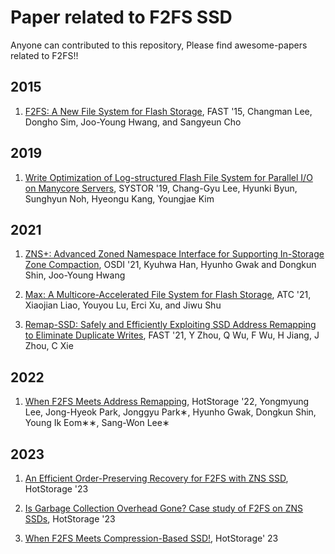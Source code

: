 # Paper related to F2FS SSD

Anyone can contributed to this repository, Please find awesome-papers related to F2FS!!

## 2015

1. [F2FS: A New File System for Flash Storage](https://www.usenix.org/system/files/conference/fast15/fast15-paper-lee.pdf), FAST '15, Changman Lee, Dongho Sim, Joo-Young Hwang, and Sangyeun Cho

## 2019

1. [Write Optimization of Log-structured Flash File System for Parallel I/O on Manycore Servers](https://discos.sogang.ac.kr/file/2019/intl_conf/Systor_2019_CLee.pdf), SYSTOR '19, Chang-Gyu Lee, Hyunki Byun, Sunghyun Noh, Hyeongu Kang, Youngjae Kim

## 2021

1. [ZNS+: Advanced Zoned Namespace Interface for Supporting In-Storage Zone Compaction](https://www.usenix.org/system/files/osdi21-han.pdf), OSDI '21, Kyuhwa Han, Hyunho Gwak and Dongkun Shin, Joo-Young Hwang

2. [Max: A Multicore-Accelerated File System for Flash Storage](), ATC '21, Xiaojian Liao, Youyou Lu, Erci Xu, and Jiwu Shu

3. [Remap-SSD: Safely and Efficiently Exploiting SSD Address Remapping to Eliminate Duplicate Writes](), FAST '21, Y Zhou, Q Wu, F Wu, H Jiang, J Zhou, C Xie

## 2022

1. [When F2FS Meets Address Remapping](https://dl.acm.org/doi/pdf/10.1145/3538643.3539755), HotStorage '22, Yongmyung Lee, Jong-Hyeok Park, Jonggyu Park∗, Hyunho Gwak, Dongkun Shin, Young Ik Eom∗∗, Sang-Won Lee∗


## 2023
1. [An Efficient Order-Preserving Recovery for F2FS with ZNS SSD](https://www.hotstorage.org/2023/accepted.html), HotStorage '23

2. [Is Garbage Collection Overhead Gone? Case study of F2FS on ZNS SSDs](https://www.hotstorage.org/2023/accepted.html), HotStorage '23

3. [When F2FS Meets Compression-Based SSD!](https://www.hotstorage.org/2023/accepted.html), HotStorage' 23